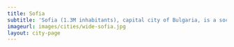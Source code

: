 ```yaml
---
title: Sofia
subtitle: 'Sofia (1.3M inhabitants), capital city of Bulgaria, is a social and economic metropolitan centre contributing about 30% to the national GDP. Its ambition towards a smart city are laid down in the Sustainable Energy Action Plan 2012-2020 with integrated actions for the implementation of energy management, holistic energy planning and renovation of the building stock, integrated measures in the transport and waste management. Sofia’s participation in the project creates conditions for transfer of leading technologies and practices from the cities of Vienna, Munich and Lyon and exchange of experiences for the development of the strategy and of the Sustainable Urban Mobility Plan (SUMP) at local level. The vision of Sofia is to become "The green and smart capital of Bulgaria – model of sustainable development".'
imageurl: images/cities/wide-sofia.jpg
layout: city-page
---
```

